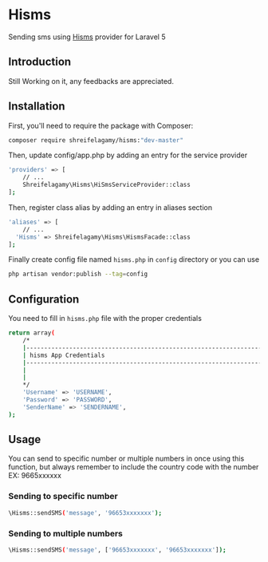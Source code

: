 # Hisms
Sending sms using [Hisms](https://www.hisms.ws/) provider for Laravel 5

## Introduction
Still Working on it, any feedbacks are appreciated.

## Installation 
First, you'll need to require the package with Composer: 
```sh
composer require shreifelagamy/hisms:"dev-master"
```

Then, update config/app.php by adding an entry for the service provider
```sh
'providers' => [
	// ...
	Shreifelagamy\Hisms\HiSmsServiceProvider::class
];
```

Then, register class alias by adding an entry in aliases section
```sh
'aliases' => [
	// ...
  'Hisms' => Shreifelagamy\Hisms\HismsFacade::class
];
```

Finally create config file named `hisms.php` in `config` directory or you can use 
```sh
php artisan vendor:publish --tag=config
```

## Configuration
You need to fill in `hisms.php` file with the proper credentials
```sh
return array(
    /*
    |--------------------------------------------------------------------------
    | hisms App Credentials
    |--------------------------------------------------------------------------
    |
    |
    */
    'Username' => 'USERNAME',
    'Password' => 'PASSWORD',
    'SenderName' => 'SENDERNAME',
);
```

## Usage
You can send to specific number or multiple numbers in once using this function, but always remember to include the country code
with the number EX: 9665xxxxxx

### Sending to specific number
```sh
\Hisms::sendSMS('message', '96653xxxxxxx');
```
### Sending to multiple numbers
```sh
\Hisms::sendSMS('message', ['96653xxxxxxx', '96653xxxxxxx']);
```
